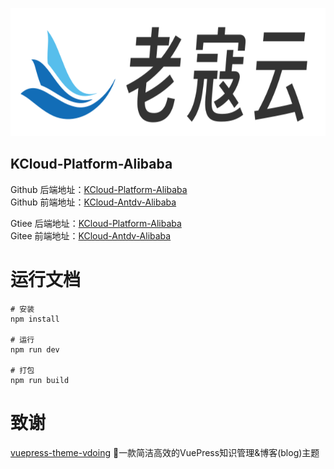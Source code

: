 <p align="center">
    <a href="https://github.com/KouShenhai" target="_blank" rel="老寇云">
        <img src="docs/.vuepress/public/img/1/logo.png" width="625" height="205" alt="图标"/>
    </a>
</p>

<h2 align="left">KCloud-Platform-Alibaba</h2>

Github 后端地址：[KCloud-Platform-Alibaba](https://github.com/KouShenhai/KCloud-Platform-Alibaba)  
Github 前端地址：[KCloud-Antdv-Alibaba](https://github.com/KouShenhai/KCloud-Antdv-Alibaba)

Gtiee 后端地址：[KCloud-Platform-Alibaba](https://gitee.com/laokouyun/KCloud-Platform-Alibaba)  
Gitee 前端地址：[KCloud-Antdv-Alibaba](https://gitee.com/laokouyun/KCloud-Antdv-Alibaba)

# 运行文档
```shell
# 安装
npm install

# 运行
npm run dev

# 打包
npm run build
```

# 致谢
[vuepress-theme-vdoing](https://github.com/xugaoyi/vuepress-theme-vdoing) 🚀一款简洁高效的VuePress知识管理&博客(blog)主题